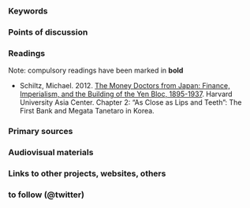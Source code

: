 ### Keywords


### Points of discussion


### Readings
Note: compulsory readings have been marked in **bold**

* Schiltz, Michael. 2012. [The Money Doctors from Japan: Finance, Imperialism, and the Building of the Yen Bloc, 1895-1937](https://github.com/michaelschiltz/Japanese_History_2/blob/master/related%20docs/Schiltz%20Money%20Doctors%20final.pdf). Harvard University Asia Center. Chapter 2: “As Close as Lips and Teeth”: The First Bank
and Megata Tanetaro in Korea.

### Primary sources


### Audiovisual materials


### Links to other projects, websites, others


### to follow (@twitter)



